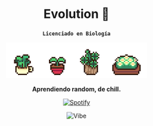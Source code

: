 <div style="text-align:center;">

# Evolution 🍃

**`Licenciado en Biología`**

![Plants](plants.gif)

**Aprendiendo random, de chill.**

[![Spotify](https://img.shields.io/badge/Spotify-1ED760?style=for-the-badge&logo=spotify&logoColor=white)](https://open.spotify.com/playlist/6ggeVpdVddyYgEViagjgEE?si=b7721041d3974903)

![Vibe](https://i.pinimg.com/originals/06/e2/0f/06e20fac9ae6bd96981f8da9ee81d48f.gif)

</div>